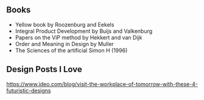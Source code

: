 ## Books

- Yellow book by Roozenburg and Eekels
- Integral Product Development by Buijs and Valkenburg
- Papers on the ViP method by Hekkert and van Dijk
- Order and Meaning in Design by Muller
- The Sciences of the artificial Simon H (1996)


## Design Posts I Love

https://www.ideo.com/blog/visit-the-workplace-of-tomorrow-with-these-4-futuristic-designs

